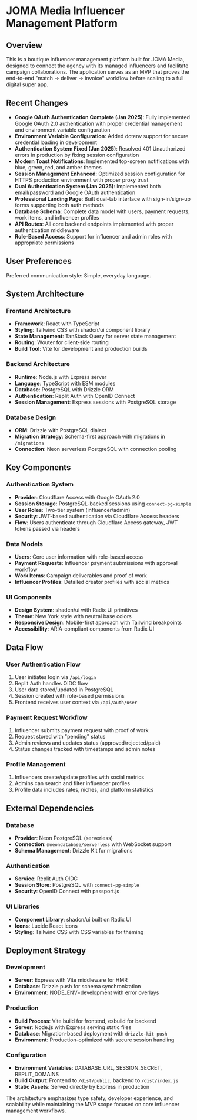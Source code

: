 # JOMA Media Influencer Management Platform

## Overview

This is a boutique influencer management platform built for JOMA Media, designed to connect the agency with its managed influencers and facilitate campaign collaborations. The application serves as an MVP that proves the end-to-end "match → deliver → invoice" workflow before scaling to a full digital super app.

## Recent Changes

- **Google OAuth Authentication Complete (Jan 2025)**: Fully implemented Google OAuth 2.0 authentication with proper credential management and environment variable configuration
- **Environment Variable Configuration**: Added dotenv support for secure credential loading in development
- **Authentication System Fixed (Jan 2025)**: Resolved 401 Unauthorized errors in production by fixing session configuration
- **Modern Toast Notifications**: Implemented top-screen notifications with blue, green, red, and amber themes
- **Session Management Enhanced**: Optimized session configuration for HTTPS production environment with proper proxy trust
- **Dual Authentication System (Jan 2025)**: Implemented both email/password and Google OAuth authentication
- **Professional Landing Page**: Built dual-tab interface with sign-in/sign-up forms supporting both auth methods
- **Database Schema**: Complete data model with users, payment requests, work items, and influencer profiles
- **API Routes**: All core backend endpoints implemented with proper authentication middleware
- **Role-Based Access**: Support for influencer and admin roles with appropriate permissions

## User Preferences

Preferred communication style: Simple, everyday language.

## System Architecture

### Frontend Architecture
- **Framework**: React with TypeScript
- **Styling**: Tailwind CSS with shadcn/ui component library
- **State Management**: TanStack Query for server state management
- **Routing**: Wouter for client-side routing
- **Build Tool**: Vite for development and production builds

### Backend Architecture
- **Runtime**: Node.js with Express server
- **Language**: TypeScript with ESM modules
- **Database**: PostgreSQL with Drizzle ORM
- **Authentication**: Replit Auth with OpenID Connect
- **Session Management**: Express sessions with PostgreSQL storage

### Database Design
- **ORM**: Drizzle with PostgreSQL dialect
- **Migration Strategy**: Schema-first approach with migrations in `/migrations`
- **Connection**: Neon serverless PostgreSQL with connection pooling

## Key Components

### Authentication System
- **Provider**: Cloudflare Access with Google OAuth 2.0
- **Session Storage**: PostgreSQL-backed sessions using `connect-pg-simple`
- **User Roles**: Two-tier system (influencer/admin)
- **Security**: JWT-based authentication via Cloudflare Access headers
- **Flow**: Users authenticate through Cloudflare Access gateway, JWT tokens passed via headers

### Data Models
- **Users**: Core user information with role-based access
- **Payment Requests**: Influencer payment submissions with approval workflow
- **Work Items**: Campaign deliverables and proof of work
- **Influencer Profiles**: Detailed creator profiles with social metrics

### UI Components
- **Design System**: shadcn/ui with Radix UI primitives
- **Theme**: New York style with neutral base colors
- **Responsive Design**: Mobile-first approach with Tailwind breakpoints
- **Accessibility**: ARIA-compliant components from Radix UI

## Data Flow

### User Authentication Flow
1. User initiates login via `/api/login`
2. Replit Auth handles OIDC flow
3. User data stored/updated in PostgreSQL
4. Session created with role-based permissions
5. Frontend receives user context via `/api/auth/user`

### Payment Request Workflow
1. Influencer submits payment request with proof of work
2. Request stored with "pending" status
3. Admin reviews and updates status (approved/rejected/paid)
4. Status changes tracked with timestamps and admin notes

### Profile Management
1. Influencers create/update profiles with social metrics
2. Admins can search and filter influencer profiles
3. Profile data includes rates, niches, and platform statistics

## External Dependencies

### Database
- **Provider**: Neon PostgreSQL (serverless)
- **Connection**: `@neondatabase/serverless` with WebSocket support
- **Schema Management**: Drizzle Kit for migrations

### Authentication
- **Service**: Replit Auth OIDC
- **Session Store**: PostgreSQL with `connect-pg-simple`
- **Security**: OpenID Connect with passport.js

### UI Libraries
- **Component Library**: shadcn/ui built on Radix UI
- **Icons**: Lucide React icons
- **Styling**: Tailwind CSS with CSS variables for theming

## Deployment Strategy

### Development
- **Server**: Express with Vite middleware for HMR
- **Database**: Drizzle push for schema synchronization
- **Environment**: NODE_ENV=development with error overlays

### Production
- **Build Process**: Vite build for frontend, esbuild for backend
- **Server**: Node.js with Express serving static files
- **Database**: Migration-based deployment with `drizzle-kit push`
- **Environment**: Production-optimized with secure session handling

### Configuration
- **Environment Variables**: DATABASE_URL, SESSION_SECRET, REPLIT_DOMAINS
- **Build Output**: Frontend to `/dist/public`, backend to `/dist/index.js`
- **Static Assets**: Served directly by Express in production

The architecture emphasizes type safety, developer experience, and scalability while maintaining the MVP scope focused on core influencer management workflows.